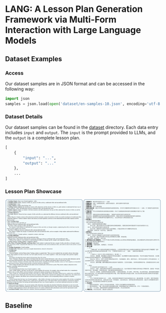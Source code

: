 # LANG: A Lesson Plan Generation Framework via Multi-Form Interaction with Large Language Models

## Dataset Examples

### Access

Our dataset samples are in JSON format and can be accessed in the following way:

```python
import json
samples = json.load(open('dataset/en-samples-10.json', encoding='utf-8'))
```

### Dataset Details

Our dataset samples can be found in the [dataset](dataset) directory. Each data entry includes `input` and `output`. The `input` is the prompt provided to LLMs, and the `output` is a complete lesson plan.

```python
[
    {
        "input": "...",
        "output": "..."
    },
    ...
]
```

### Lesson Plan Showcase

<div style="text-align: center;">
  <img src="imgs/show.png">
</div>

## Baseline
